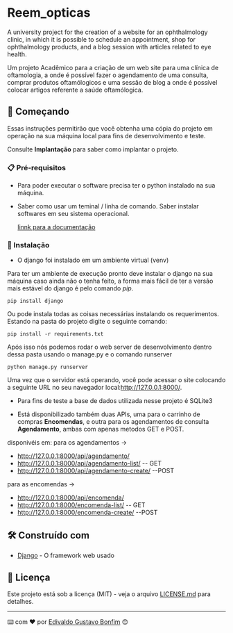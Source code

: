 
# Reem_opticas

 A university project for the creation of a website for an ophthalmology clinic, in which it is possible to schedule an appointment, shop for ophthalmology products, and a blog session with articles related to eye health.

 Um projeto Acadêmico para a criação de um web site para uma clínica de oftamologia, a onde é possível fazer o agendamento de uma consulta, comprar produtos oftamólogicos e uma sessão de blog a onde é possível colocar artigos referente a saúde oftamólogica. 

## 🚀 Começando

Essas instruções permitirão que você obtenha uma cópia do projeto em operação na sua máquina local para fins de desenvolvimento e teste.

Consulte **Implantação** para saber como implantar o projeto.

### 📋 Pré-requisitos

- Para poder executar o software precisa ter o python instalado na sua máquina.
- Saber como usar um teminal / linha de comando. Saber instalar softwares em seu sistema operacional.
  
  [linnk para a documentação](https://www.python.org/downloads/)

### 🔧 Instalação

+ O django foi instalado em um ambiente virtual (venv)

Para ter um ambiente de execução pronto deve instalar o django na sua máquina caso ainda não o tenha feito, a forma mais fácil de ter a versão mais estável do django é pelo comando *pip*.

```
pip install django
```
Ou pode instala todas as coisas necessárias instalando os requerimentos.
Estando na pasta do projeto digite o seguinte comando:

```
pip install -r requirements.txt
```
Após isso nós podemos rodar o web server de desenvolvimento dentro dessa pasta usando o manage.py e o comando runserver
```
python manage.py runserver
```
Uma vez que o servidor está operando, você pode acessar o site colocando a seguinte URL no seu navegador local:http://127.0.0.1:8000/.

+ Para fins de teste a base de dados utilizada nesse projeto é SQLite3

+ Está disponibilizado também duas APIs, uma para o carrinho de compras **Encomendas**, e outra para os agendamentos de consulta **Agendamento**, ambas com apenas metodos GET e POST.

disponivéis em:
para os agendamentos ->
+ http://127.0.0.1:8000/api/agendamento/
+ http://127.0.0.1:8000/api/agendamento-list/  -- GET
+ http://127.0.0.1:8000/api/agendamento-create/  --POST

para as encomendas ->
+ http://127.0.0.1:8000/api/encomenda/
+ http://127.0.0.1:8000/encomenda-list/  -- GET
+ http://127.0.0.1:8000/encomenda-create/  --POST

## 🛠️ Construído com

* [Django](https://www.djangoproject.com/) - O framework web usado

## 📄 Licença

Este projeto está sob a licença (MIT) - veja o arquivo [LICENSE.md](https://github.com/edivaldolluisb/REEM_Oticas/blob/main/LICENSE) para detalhes.



---
⌨️ com ❤️ por [Edivaldo Gustavo Bonfim](https://github.com/edivaldolluisb) 😊